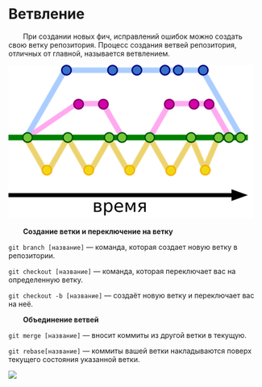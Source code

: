 # Ветвление

&emsp; &ensp; При создании новых фич, исправлений ошибок можно создать свою ветку репозитория. Процесс создания ветвей репозитория, отличных от главной, называется ветвлением. 

![](./../images/img1.png)

&emsp; &ensp; **Создание ветки и переключение на ветку**

```git branch [название]``` — команда, которая создает новую ветку в репозитории.

```git checkout [название]``` — команда, которая переключает вас на определенную ветку.

```git checkout -b [название]``` — создаёт новую ветку и переключает вас на неё.

&emsp; &ensp; **Объединение ветвей**

``git merge [название]`` — вносит коммиты из другой ветки в текущую.

``git rebase[название]`` — коммиты вашей ветки накладываются поверх текущего состояния указанной ветки.

![](./../images/img2.png)
 
